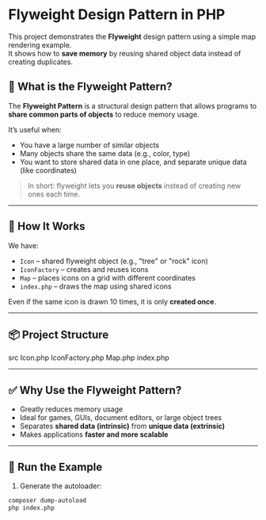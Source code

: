 # Flyweight Design Pattern in PHP

This project demonstrates the **Flyweight** design pattern using a simple map rendering example.  
It shows how to **save memory** by reusing shared object data instead of creating duplicates.

## 🧠 What is the Flyweight Pattern?

The **Flyweight Pattern** is a structural design pattern that allows programs to **share common parts of objects** to reduce memory usage.

It’s useful when:
- You have a large number of similar objects
- Many objects share the same data (e.g., color, type)
- You want to store shared data in one place, and separate unique data (like coordinates)

> In short: flyweight lets you **reuse objects** instead of creating new ones each time.

---

## 🧪 How It Works

We have:
- `Icon` – shared flyweight object (e.g., "tree" or "rock" icon)
- `IconFactory` – creates and reuses icons
- `Map` – places icons on a grid with different coordinates
- `index.php` – draws the map using shared icons

Even if the same icon is drawn 10 times, it is only **created once**.

---

## 📦 Project Structure

src
    Icon.php
    IconFactory.php
    Map.php
index.php

---

## ✅ Why Use the Flyweight Pattern?

- Greatly reduces memory usage
- Ideal for games, GUIs, document editors, or large object trees
- Separates **shared data (intrinsic)** from **unique data (extrinsic)**
- Makes applications **faster and more scalable**

---

## 🧪 Run the Example

1. Generate the autoloader:

```bash
composer dump-autoload
php index.php